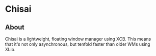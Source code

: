 # Chisai
## About 
Chisai is a lightweight, floating window manager using XCB. This means that it's 
not only asynchronous, but tenfold faster than older WMs using XLib.
